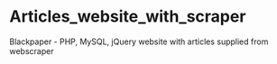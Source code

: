 # Articles_website_with_scraper
Blackpaper - PHP, MySQL, jQuery website with articles supplied from webscraper
